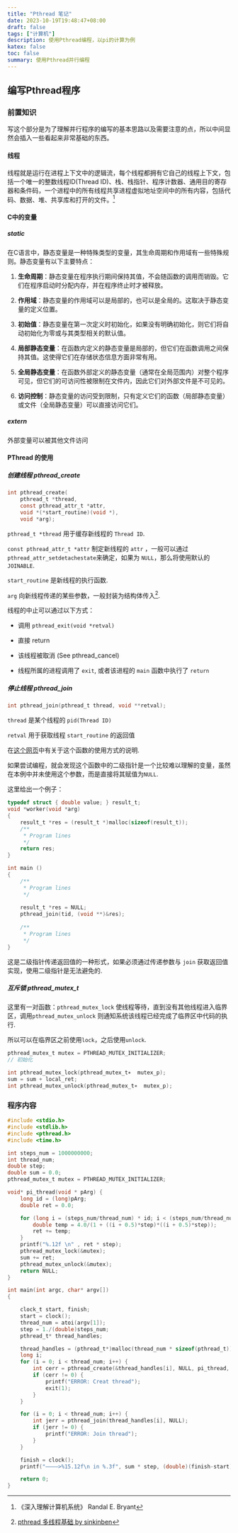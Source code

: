 ```yaml
---
title: "Pthread 笔记"
date: 2023-10-19T19:48:47+08:00
draft: false
tags: ["计算机"]
description: 使用Pthread编程，以pi的计算为例
katex: false
toc: false
summary: 使用Pthread并行编程
---
```


## 编写Pthread程序

### 前置知识

<!--{{{--> 

写这个部分是为了理解并行程序的编写的基本思路以及需要注意的点，所以中间显然会插入一些看起来非常基础的东西。

#### 线程

线程就是运行在进程上下文中的逻辑流，每个线程都拥有它自己的线程上下文，包括一个唯一的整数线程ID(Thread ID)、栈、栈指针、程序计数器、通用目的寄存器和条件码，一个进程中的所有线程共享进程虚拟地址空间中的所有内容，包括代码、数据、堆、共享库和打开的文件。[^1]

#### C中的变量

<!-- {{{ -->
##### static

在C语言中，静态变量是一种特殊类型的变量，其生命周期和作用域有一些特殊规则。静态变量有以下主要特点：

1. **生命周期**：静态变量在程序执行期间保持其值，不会随函数的调用而销毁。它们在程序启动时分配内存，并在程序终止时才被释放。

2. **作用域**：静态变量的作用域可以是局部的，也可以是全局的。这取决于静态变量的定义位置。

3. **初始值**：静态变量在第一次定义时初始化，如果没有明确初始化，则它们将自动初始化为零或与其类型相关的默认值。

4. **局部静态变量**：在函数内定义的静态变量是局部的，但它们在函数调用之间保持其值。这使得它们在存储状态信息方面非常有用。

5. **全局静态变量**：在函数外部定义的静态变量（通常在全局范围内）对整个程序可见，但它们的可访问性被限制在文件内，因此它们对外部文件是不可见的。

6. **访问控制**：静态变量的访问受到限制，只有定义它们的函数（局部静态变量）或文件（全局静态变量）可以直接访问它们。
<!--}}}-->

##### extern

外部变量可以被其他文件访问

#### PThread 的使用

##### 创建线程 pthread_create

<!--{{{-->
``` C
int pthread_create(
    pthread_t *thread,
    const pthread_attr_t *attr, 
    void *(*start_routine)(void *), 
    void *arg);
```

`pthread_t *thread` 用于缓存新线程的 `Thread ID`.

`const pthread_attr_t *attr` 制定新线程的 `attr` ，一般可以通过`pthread_attr_setdetachestate`来确定，如果为 `NULL`，那么将使用默认的 `JOINABLE`.

`start_routine` 是新线程的执行函数.

`arg` 向新线程传递的某些参数，一般封装为结构体传入[^2].

线程的中止可以通过以下方式：

- 调用 `pthread_exit(void *retval)`

- 直接 return

- 该线程被取消 (See pthread_cancel)

- 线程所属的进程调用了 `exit`, 或者该进程的 `main` 函数中执行了 `return`
<!--}}}-->

##### 停止线程 pthread_join

<!--{{{-->
```C
int pthread_join(pthread_t thread, void **retval);
```
`thread` 是某个线程的 `pid(Thread ID)`

`retval` 用于获取线程 `start_routine` 的返回值

在[这个网页](https://hpc-tutorials.llnl.gov/posix/joining_and_detaching/)中有关于这个函数的使用方式的说明.

如果尝试编程，就会发现这个函数中的二级指针是一个比较难以理解的变量，虽然在本例中并未使用这个参数，而是直接将其赋值为`NULL`. 

这里给出一个例子：

```C
typedef struct { double value; } result_t;
void *worker(void *arg)
{
    result_t *res = (result_t *)malloc(sizeof(result_t));
    /**
     * Program lines
     */
    return res;
}

int main ()
{
    /**
     * Program lines
     */
    
    result_t *res = NULL;
    pthread_join(tid, (void **)&res);
    
    /**
     * Program lines
     */
}
```

这是二级指针传递返回值的一种形式，如果必须通过传递参数与 `join` 获取返回值实现，使用二级指针是无法避免的.
<!--}}}-->

##### 互斥锁 pthread_mutex_t

<!--{{{-->
这里有一对函数：`pthread_mutex_lock` 使线程等待，直到没有其他线程进入临界区，调用`pthread_mutex_unlock` 则通知系统该线程已经完成了临界区中代码的执行. 

所以可以在临界区之前使用`lock`，之后使用`unlock`.

```C
pthread_mutex_t mutex = PTHREAD_MUTEX_INITIALIZER;
// 初始化

int pthread_mutex_lock(pthread_mutex_t∗  mutex_p);
sum = sum + local_ret;
int pthread_mutex_unlock(pthread_mutex_t∗  mutex_p);
```
<!--}}}-->

<!--}}}-->

### 程序内容

<!--{{{-->

```C {linenos=table}
#include <stdio.h>
#include <stdlib.h>
#include <pthread.h>
#include <time.h>

int steps_num = 1000000000;
int thread_num;
double step;
double sum = 0.0;
pthread_mutex_t mutex = PTHREAD_MUTEX_INITIALIZER;

void* pi_thread(void * pArg) {
	long id = (long)pArg;
	double ret = 0.0;

	for (long i = (steps_num/thread_num) * id; i < (steps_num/thread_num) * (id + 1); i++) {
		double temp = 4.0/(1 + ((i + 0.5)*step)*((i + 0.5)*step));
		ret += temp;
	}
	printf("%.12f \n" , ret * step);
	pthread_mutex_lock(&mutex);
	sum += ret;
	pthread_mutex_unlock(&mutex);
	return NULL;
}

int main(int argc, char* argv[])
{

	clock_t start, finish;
	start = clock();
	thread_num = atoi(argv[1]);
	step = 1./(double)steps_num;
	pthread_t* thread_handles;

	thread_handles = (pthread_t*)malloc(thread_num * sizeof(pthread_t));
	long i;
	for (i = 0; i < thread_num; i++) {
		int cerr = pthread_create(&thread_handles[i], NULL, pi_thread, (void *)i);
		if (cerr != 0) {
			printf("ERROR: Creat thread");
			exit(1);
		}
	}

	for (i = 0; i < thread_num; i++) {
		int jerr = pthread_join(thread_handles[i], NULL);
		if (jerr != 0) {
			printf("ERROR: Join thread");
		}
	}

	finish = clock();
	printf("————>%15.12f\n in %.3f", sum * step, (double)(finish-start)/CLOCKS_PER_SEC);

	return 0;
}
```

<!--}}}-->

[^1]: 《深入理解计算机系统》 Randal E. Bryant
[^2]: [ pthread 多线程基础 by sinkinben](https://www.cnblogs.com/sinkinben/p/13987001.html)
